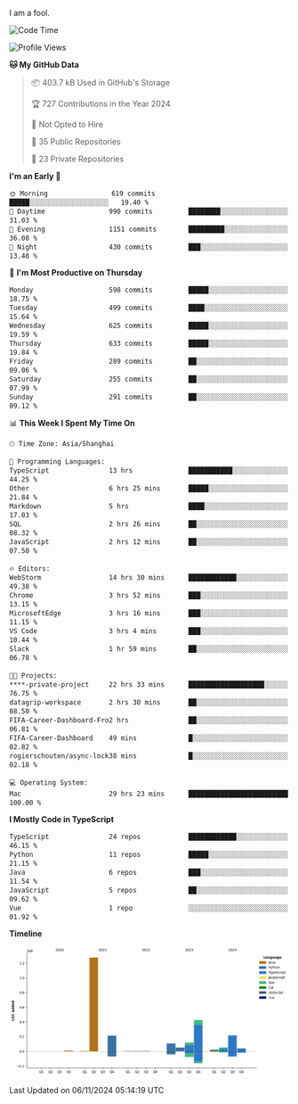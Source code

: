I am a fool.

<!--START_SECTION:waka-->
![Code Time](http://img.shields.io/badge/Code%20Time-2%2C044%20hrs-blue)

![Profile Views](http://img.shields.io/badge/Profile%20Views-0-blue)

**🐱 My GitHub Data** 

> 📦 403.7 kB Used in GitHub's Storage 
 > 
> 🏆 727 Contributions in the Year 2024
 > 
> 🚫 Not Opted to Hire
 > 
> 📜 35 Public Repositories 
 > 
> 🔑 23 Private Repositories 
 > 
**I'm an Early 🐤** 

```text
🌞 Morning                619 commits         █████░░░░░░░░░░░░░░░░░░░░   19.40 % 
🌆 Daytime                990 commits         ████████░░░░░░░░░░░░░░░░░   31.03 % 
🌃 Evening                1151 commits        █████████░░░░░░░░░░░░░░░░   36.08 % 
🌙 Night                  430 commits         ███░░░░░░░░░░░░░░░░░░░░░░   13.48 % 
```
📅 **I'm Most Productive on Thursday** 

```text
Monday                   598 commits         █████░░░░░░░░░░░░░░░░░░░░   18.75 % 
Tuesday                  499 commits         ████░░░░░░░░░░░░░░░░░░░░░   15.64 % 
Wednesday                625 commits         █████░░░░░░░░░░░░░░░░░░░░   19.59 % 
Thursday                 633 commits         █████░░░░░░░░░░░░░░░░░░░░   19.84 % 
Friday                   289 commits         ██░░░░░░░░░░░░░░░░░░░░░░░   09.06 % 
Saturday                 255 commits         ██░░░░░░░░░░░░░░░░░░░░░░░   07.99 % 
Sunday                   291 commits         ██░░░░░░░░░░░░░░░░░░░░░░░   09.12 % 
```


📊 **This Week I Spent My Time On** 

```text
🕑︎ Time Zone: Asia/Shanghai

💬 Programming Languages: 
TypeScript               13 hrs              ███████████░░░░░░░░░░░░░░   44.25 % 
Other                    6 hrs 25 mins       █████░░░░░░░░░░░░░░░░░░░░   21.84 % 
Markdown                 5 hrs               ████░░░░░░░░░░░░░░░░░░░░░   17.03 % 
SQL                      2 hrs 26 mins       ██░░░░░░░░░░░░░░░░░░░░░░░   08.32 % 
JavaScript               2 hrs 12 mins       ██░░░░░░░░░░░░░░░░░░░░░░░   07.50 % 

🔥 Editors: 
WebStorm                 14 hrs 30 mins      ████████████░░░░░░░░░░░░░   49.38 % 
Chrome                   3 hrs 52 mins       ███░░░░░░░░░░░░░░░░░░░░░░   13.15 % 
MicrosoftEdge            3 hrs 16 mins       ███░░░░░░░░░░░░░░░░░░░░░░   11.15 % 
VS Code                  3 hrs 4 mins        ███░░░░░░░░░░░░░░░░░░░░░░   10.44 % 
Slack                    1 hr 59 mins        ██░░░░░░░░░░░░░░░░░░░░░░░   06.78 % 

🐱‍💻 Projects: 
****-private-project     22 hrs 33 mins      ███████████████████░░░░░░   76.75 % 
datagrip-workspace       2 hrs 30 mins       ██░░░░░░░░░░░░░░░░░░░░░░░   08.50 % 
FIFA-Career-Dashboard-Fro2 hrs               ██░░░░░░░░░░░░░░░░░░░░░░░   06.81 % 
FIFA-Career-Dashboard    49 mins             █░░░░░░░░░░░░░░░░░░░░░░░░   02.82 % 
rogierschouten/async-lock38 mins             █░░░░░░░░░░░░░░░░░░░░░░░░   02.18 % 

💻 Operating System: 
Mac                      29 hrs 23 mins      █████████████████████████   100.00 % 
```

**I Mostly Code in TypeScript** 

```text
TypeScript               24 repos            ████████████░░░░░░░░░░░░░   46.15 % 
Python                   11 repos            █████░░░░░░░░░░░░░░░░░░░░   21.15 % 
Java                     6 repos             ███░░░░░░░░░░░░░░░░░░░░░░   11.54 % 
JavaScript               5 repos             ██░░░░░░░░░░░░░░░░░░░░░░░   09.62 % 
Vue                      1 repo              ░░░░░░░░░░░░░░░░░░░░░░░░░   01.92 % 
```



**Timeline**

![Lines of Code chart](https://raw.githubusercontent.com/VeejaLiu/VeejaLiu/master/assets/bar_graph.png)


 Last Updated on 06/11/2024 05:14:19 UTC
<!--END_SECTION:waka-->
